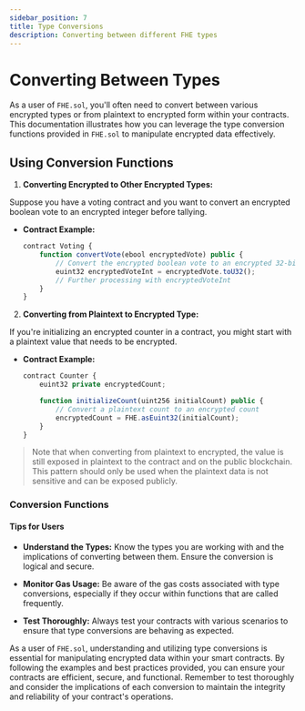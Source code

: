 ```yaml
---
sidebar_position: 7
title: Type Conversions
description: Converting between different FHE types
---
```


# Converting Between Types

As a user of `FHE.sol`, you'll often need to convert between various encrypted types or from plaintext to encrypted form within your contracts. This documentation illustrates how you can leverage the type conversion functions provided in `FHE.sol` to manipulate encrypted data effectively.

## Using Conversion Functions

1. **Converting Encrypted to Other Encrypted Types:**

Suppose you have a voting contract and you want to convert an encrypted boolean vote to an encrypted integer before tallying.

- **Contract Example:**
    ```Javascript
    contract Voting { 
        function convertVote(ebool encryptedVote) public {
            // Convert the encrypted boolean vote to an encrypted 32-bit integer
            euint32 encryptedVoteInt = encryptedVote.toU32();
            // Further processing with encryptedVoteInt
        }
    }
    ```

2. **Converting from Plaintext to Encrypted Type:**

If you're initializing an encrypted counter in a contract, you might start with a plaintext value that needs to be encrypted.

- **Contract Example:**
    ```Javascript
    contract Counter {
        euint32 private encryptedCount;

        function initializeCount(uint256 initialCount) public {
            // Convert a plaintext count to an encrypted count
            encryptedCount = FHE.asEuint32(initialCount);
        }
    }
    ```

> Note that when converting from plaintext to encrypted, the value is still exposed in plaintext to the contract and on the public blockchain.
> This pattern should only be used when the plaintext data is not sensitive and can be exposed publicly.

### Conversion Functions

#### Tips for Users

- **Understand the Types:** Know the types you are working with and the implications of converting between them. Ensure the conversion is logical and secure.

- **Monitor Gas Usage:** Be aware of the gas costs associated with type conversions, especially if they occur within functions that are called frequently.

- **Test Thoroughly:** Always test your contracts with various scenarios to ensure that type conversions are behaving as expected.

As a user of `FHE.sol`, understanding and utilizing type conversions is essential for manipulating encrypted data within your smart contracts. By following the examples and best practices provided, you can ensure your contracts are efficient, secure, and functional. Remember to test thoroughly and consider the implications of each conversion to maintain the integrity and reliability of your contract's operations.
